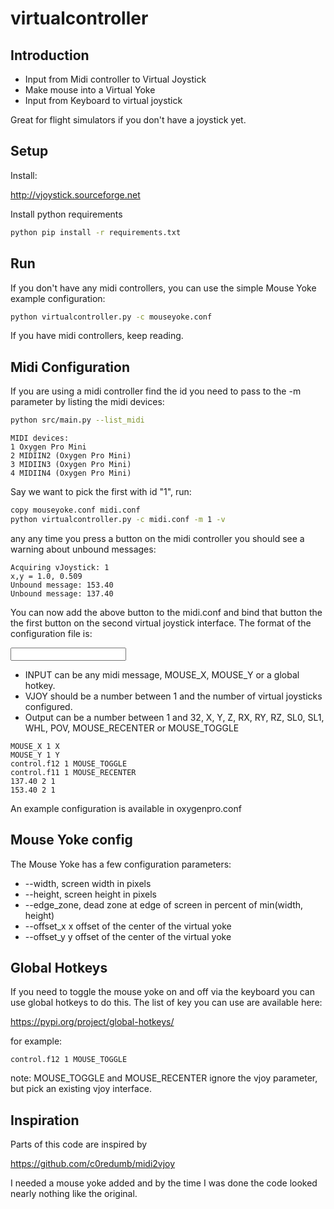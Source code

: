 # virtualcontroller

## Introduction

* Input from Midi controller to Virtual Joystick
* Make mouse into a Virtual Yoke
* Input from Keyboard to virtual joystick

Great for flight simulators if you don't have a joystick yet.

## Setup

Install:

http://vjoystick.sourceforge.net

Install python requirements

```sh
python pip install -r requirements.txt
```

## Run

If you don't have any midi controllers, you can use the simple
Mouse Yoke example configuration:

```sh
python virtualcontroller.py -c mouseyoke.conf
```

If you have midi controllers, keep reading.

## Midi Configuration

If you are using a midi controller find the id you need to pass to the
-m parameter by listing the midi devices:

```sh
python src/main.py --list_midi
```

```
MIDI devices:
1 Oxygen Pro Mini
2 MIDIIN2 (Oxygen Pro Mini)
3 MIDIIN3 (Oxygen Pro Mini)
4 MIDIIN4 (Oxygen Pro Mini)
```

Say we want to pick the first with id "1", run:

```sh
copy mouseyoke.conf midi.conf
python virtualcontroller.py -c midi.conf -m 1 -v
```

any any time you press a button on the midi controller you should see a
warning about unbound messages:

```
Acquiring vJoystick: 1
x,y = 1.0, 0.509
Unbound message: 153.40
Unbound message: 137.40
```

You can now add the above button to the midi.conf and bind that button the
the first button on the second virtual joystick interface. The format
of the configuration file is:

<INPUT> <VJOY> <OUTPUT>

* INPUT can be any midi message, MOUSE_X, MOUSE_Y or a global hotkey.
* VJOY should be a number between 1 and the number of virtual joysticks
     configured.
* Output can be a number between 1 and 32, X, Y, Z, RX, RY, RZ, SL0, SL1, WHL,
  POV, MOUSE_RECENTER or MOUSE_TOGGLE

```
MOUSE_X 1 X
MOUSE_Y 1 Y
control.f12 1 MOUSE_TOGGLE
control.f11 1 MOUSE_RECENTER
137.40 2 1
153.40 2 1
```

An example configuration is available in oxygenpro.conf

## Mouse Yoke config

The Mouse Yoke has a few configuration parameters:

* --width, screen width in pixels
* --height, screen height in pixels
* --edge_zone, dead zone at edge of screen in percent of min(width, height)
* --offset_x x offset of the center of the virtual yoke
* --offset_y y offset of the center of the virtual yoke

## Global Hotkeys

If you need to toggle the mouse yoke on and off via the keyboard you can
use global hotkeys to do this. The list of key you can use
are available here:

https://pypi.org/project/global-hotkeys/

for example:

```
control.f12 1 MOUSE_TOGGLE
```

note: MOUSE_TOGGLE and MOUSE_RECENTER ignore the vjoy parameter, but pick
an existing vjoy interface.

## Inspiration

Parts of this code are inspired by

https://github.com/c0redumb/midi2vjoy

I needed a mouse yoke added and by the time I was done
the code looked nearly nothing like the original.